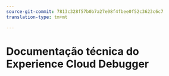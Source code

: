 ```yaml
---
source-git-commit: 7813c328f57b0b7a27e08f4fbee0f52c3623c6c7
translation-type: tm+mt

---
```

# Documentação técnica do Experience Cloud Debugger
